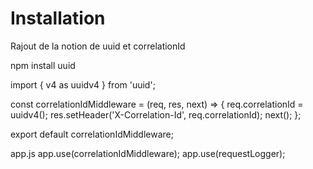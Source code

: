 # Installation

  Rajout de la notion de uuid et correlationId


  npm install uuid



  import { v4 as uuidv4 } from 'uuid';

  const correlationIdMiddleware = (req, res, next) => {
    req.correlationId = uuidv4();
    res.setHeader('X-Correlation-Id', req.correlationId);
    next();
  };

  export default correlationIdMiddleware;


  app.js
    app.use(correlationIdMiddleware);
    app.use(requestLogger);

